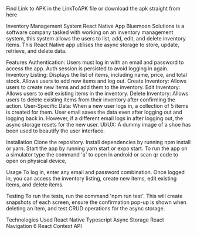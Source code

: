Find Link to APK in the LinkToAPK file or download the apk straight from here

Inventory Management System React Native App
Bluemoon Solutions is a software company tasked with working on an inventory management system, this system allows the users to list, add, edit, and delete inventory items. This React Native app utilises the async storage to store, update, retrieve, and delete data.

Features
Authentication: Users must log in with an email and password to access the app. Auth session is persisted to avoid logging in again.
Inventory Listing: Displays the list of items, including name, price, and total stock. Allows users to add new items and log out.
Create Inventory: Allows users to create new items and add them to the inventory.
Edit Inventory: Allows users to edit existing items in the inventory.
Delete Inventory: Allows users to delete existing items from their inventory after confirming the action.
User-Specific Data: When a new user logs in, a collection of 5 items is created for them. User email saves the data even after logging out and logging back in. However, if a different email logs in after logging out, the async storage resets for the new user.
UI/UX: A dummy image of a shoe has been used to beautify the user interface.

Installation
Clone the repository.
Install dependencies by running npm install or yarn.
Start the app by running yarn start or expo start.
To run the app on a simulator type the command 'a' to open in android or scan qr code to open on physical device,

Usage
To log in, enter any email and password combination. Once logged in, you can access the inventory listing, create new items, edit existing items, and delete items.

Testing
To run the tests, run the command 'npm run test'. This will create snapshots of each screen, ensure the confirmation pop-up is shown when deleting an item, and test CRUD operations for the async storage.

Technologies Used
React Native
Typescript
Async Storage
React Navigation 6
React Context API
